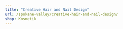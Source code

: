 ```yaml
---
title: "Creative Hair and Nail Design"
url: /spokane-valley/creative-hair-and-nail-design/
shop: Kosmetik
---
```

